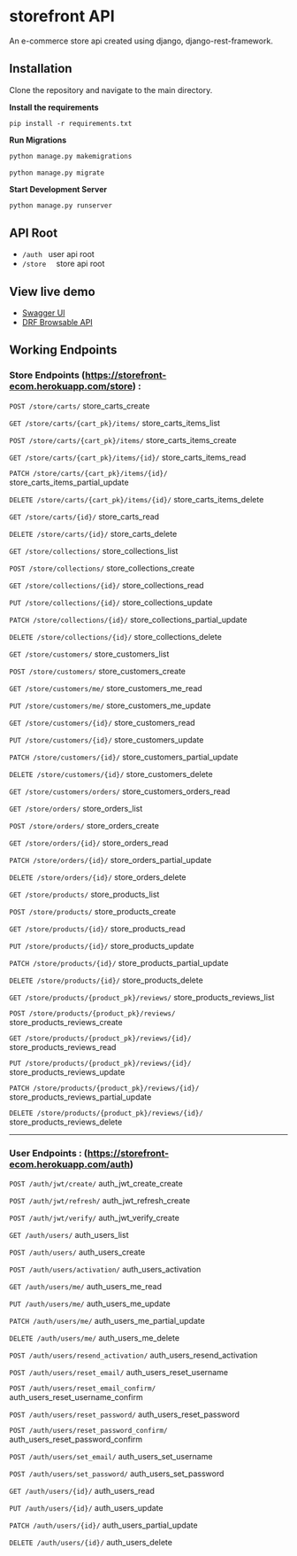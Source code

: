 # storefront API
An e-commerce store api created using django, django-rest-framework.

## Installation
Clone the repository and navigate to the main directory.

**Install the requirements**
```
pip install -r requirements.txt
```

**Run Migrations**
```python
python manage.py makemigrations
    
python manage.py migrate
```

**Start Development Server**
```
python manage.py runserver
```

## API Root
- ```/auth ``` user api root
- ```/store  ```  store api root

## View live demo
- [Swagger UI](https://storefront-ecom.herokuapp.com/)
- [DRF Browsable API](https://storefront-ecom.herokuapp.com/store/)

## Working Endpoints

### Store Endpoints (https://storefront-ecom.herokuapp.com/store) :

```POST /store​/carts​/```  store_carts_create

```GET /store​/carts​/{cart_pk}​/items​/``` store_carts_items_list

```POST ​/store​/carts​/{cart_pk}​/items​/```
store_carts_items_create

```GET ​/store​/carts​/{cart_pk}​/items​/{id}​/```
store_carts_items_read

```PATCH ​/store​/carts​/{cart_pk}​/items​/{id}​/```
store_carts_items_partial_update

```DELETE ​/store​/carts​/{cart_pk}​/items​/{id}​/```
store_carts_items_delete

```GET ​/store​/carts​/{id}​/```
store_carts_read

```DELETE ​/store​/carts​/{id}​/```
store_carts_delete

```GET ​/store​/collections​/```
store_collections_list

```POST ​/store​/collections​/```
store_collections_create

```GET ​/store​/collections​/{id}​/```
store_collections_read

```PUT ​/store​/collections​/{id}​/```
store_collections_update

```PATCH ​/store​/collections​/{id}​/```
store_collections_partial_update

```DELETE ​/store​/collections​/{id}​/```
store_collections_delete

```GET ​/store​/customers​/```
store_customers_list

```POST ​/store​/customers​/```
store_customers_create

```GET ​/store​/customers​/me​/```
store_customers_me_read

```PUT ​/store​/customers​/me​/```
store_customers_me_update

```GET ​/store​/customers​/{id}​/```
store_customers_read

```PUT ​/store​/customers​/{id}​/```
store_customers_update

```PATCH ​/store​/customers​/{id}​/```
store_customers_partial_update

```DELETE ​/store​/customers​/{id}​/```
store_customers_delete

```GET ​/store​/customers​/orders/```
store_customers_orders_read

```GET ​/store​/orders​/```
store_orders_list

```POST ​/store​/orders​/```
store_orders_create

```GET ​/store​/orders​/{id}​/```
store_orders_read

```PATCH ​/store​/orders​/{id}​/```
store_orders_partial_update

```DELETE ​/store​/orders​/{id}​/```
store_orders_delete

```GET ​/store​/products​/```
store_products_list

```POST ​/store​/products​/```
store_products_create

```GET ​/store​/products​/{id}​/```
store_products_read

```PUT ​/store​/products​/{id}​/```
store_products_update

```PATCH ​/store​/products​/{id}​/```
store_products_partial_update

```DELETE ​/store​/products​/{id}​/```
store_products_delete

```GET ​/store​/products​/{product_pk}​/reviews​/```
store_products_reviews_list

```POST ​/store​/products​/{product_pk}​/reviews​/```
store_products_reviews_create

```GET ​/store​/products​/{product_pk}​/reviews​/{id}​/```
store_products_reviews_read

```PUT ​/store​/products​/{product_pk}​/reviews​/{id}​/```
store_products_reviews_update

```PATCH ​/store​/products​/{product_pk}​/reviews​/{id}​/```
store_products_reviews_partial_update

```DELETE ​/store​/products​/{product_pk}​/reviews​/{id}​/```
store_products_reviews_delete
<hr>

### User Endpoints : (https://storefront-ecom.herokuapp.com/auth)

```POST ​/auth​/jwt​/create​/```
auth_jwt_create_create

```POST ​/auth​/jwt​/refresh​/```
auth_jwt_refresh_create

```POST ​/auth​/jwt​/verify​/```
auth_jwt_verify_create

```GET ​/auth​/users​/```
auth_users_list

```POST ​/auth​/users​/```
auth_users_create

```POST ​/auth​/users​/activation​/```
auth_users_activation

```GET ​/auth​/users​/me​/```
auth_users_me_read

```PUT ​/auth​/users​/me​/```
auth_users_me_update

```PATCH ​/auth​/users​/me​/```
auth_users_me_partial_update

```DELETE ​/auth​/users​/me​/```
auth_users_me_delete

```POST ​/auth​/users​/resend_activation​/```
auth_users_resend_activation

```POST ​/auth​/users​/reset_email​/```
auth_users_reset_username

```POST ​/auth​/users​/reset_email_confirm​/```
auth_users_reset_username_confirm

```POST ​/auth​/users​/reset_password​/```
auth_users_reset_password

```POST ​/auth​/users​/reset_password_confirm​/```
auth_users_reset_password_confirm

```POST ​/auth​/users​/set_email​/```
auth_users_set_username

```POST ​/auth​/users​/set_password​/```
auth_users_set_password

```GET ​/auth​/users​/{id}​/```
auth_users_read

```PUT ​/auth​/users​/{id}​/```
auth_users_update

```PATCH ​/auth​/users​/{id}​/```
auth_users_partial_update

```DELETE ​/auth​/users​/{id}​/```
auth_users_delete



